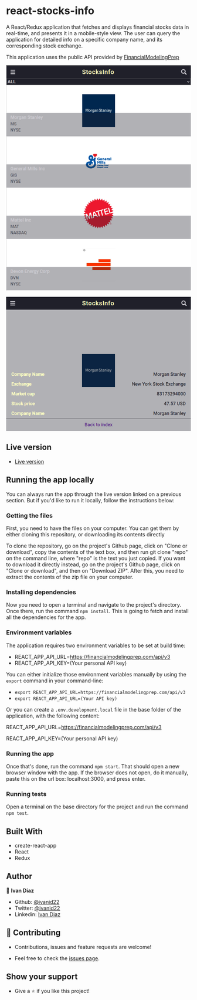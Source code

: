 # react-stocks-info

A React/Redux application that fetches and displays financial stocks data in real-time, and presents it in a mobile-style view. The user can query the application for detailed info on a specific company name, and its corresponding stock exchange.

This application uses the public API provided by [FinancialModelingPrep](https://financialmodelingprep.com/)

![index](https://raw.githubusercontent.com/ivanid22/react-stocks-info/mvp/capture-1.PNG)

![detail](https://raw.githubusercontent.com/ivanid22/react-stocks-info/mvp/capture-2.PNG)

## Live version

- [Live version](https://react-stocks-info.netlify.app/)
  
## Running the app locally
You can always run the app through the live version linked on a previous section. But if you'd like to run it locally, follow the instructions below:

### Getting the files
First, you need to have the files on your computer. You can get them by either cloning this repository, or downloading its contents directly

To clone the repository, go on the project's Github page, click on "Clone or download", copy the contents of the text box, and then run git clone "repo" on the command line, where "repo" is the text you just copied.
If you want to download it directly instead, go on the project's Github page, click on "Clone or download", and then on "Download ZIP". After this, you need to extract the contents of the zip file on your computer.

### Installing dependencies
Now you need to open a terminal and navigate to the project's directory. Once there, run the command `npm install`. This is going to fetch and install all the dependencies for the app.

### Environment variables
The application requires two environment variables to be set at build time:

- REACT_APP_API_URL=https://financialmodelingprep.com/api/v3
- REACT_APP_API_KEY=(Your personal API key)

You can either initialize those environment variables manually by using the `export` command in your command-line:

- `export REACT_APP_API_URL=https://financialmodelingprep.com/api/v3`
- `export REACT_APP_API_URL=(Your API key)`

Or you can create a `.env.development.local` file in the base folder of the application, with the following content:

REACT_APP_API_URL=https://financialmodelingprep.com/api/v3

REACT_APP_API_KEY=(Your personal API key)

### Running the app
Once that's done, run the command `npm start`. That should open a new browser window with the app. If the browser does not open, do it manually, paste this on the url box: localhost:3000, and press enter.

### Running tests
Open a terminal on the base directory for the project and run the command `npm test`.

## Built With
  - create-react-app
  - React
  - Redux

## Author

👤 **Ivan Diaz**

  - Github: [@ivanid22](https://github.com/ivanid22)
  - Twitter: [@ivanid22](https://twitter.com/ivanid22)
  - Linkedin: [Ivan Diaz](www.linkedin.com/in/ivanid22)


## 🤝 Contributing

  - Contributions, issues and feature requests are welcome!

  - Feel free to check the [issues page](./issues).

## Show your support

  - Give a ⭐️ if you like this project!
  
